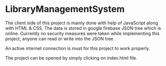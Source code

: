# LibraryManagementSystem

The client side of this project is mainly done with help of JavaScript along with HTML & CSS.
The data is stored in google firebase JSON tree which is online.
Currently no security measures were taken while implementing this project, anyone can read or write into
the JSON tree .

An active internet connection is must for this project to work properly.

The project can be opened by simply clicking on index.html file.

